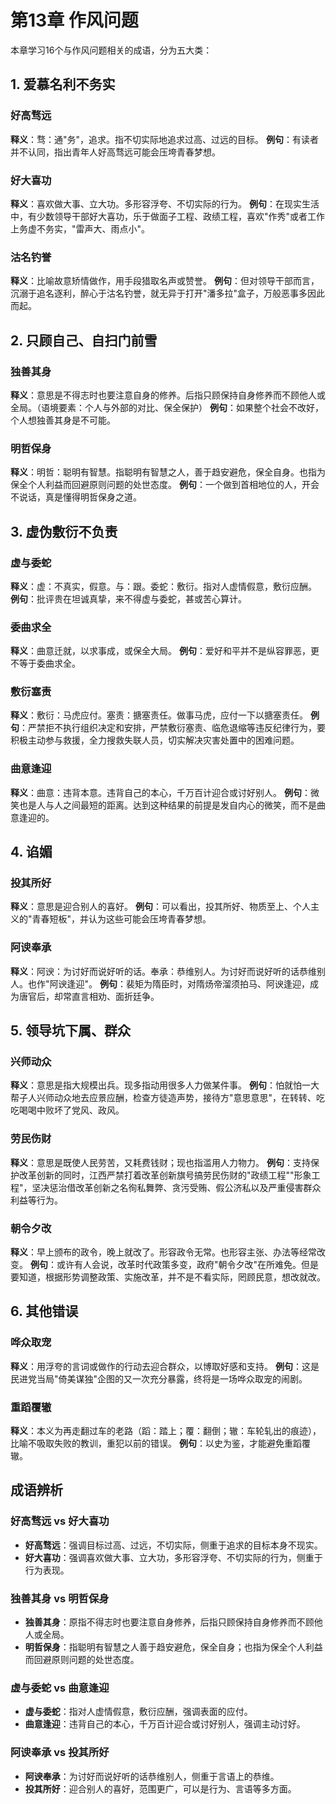 # 第13章 作风问题

本章学习16个与作风问题相关的成语，分为五大类：

## 1. 爱慕名利不务实

### 好高骛远
**释义**：骛：通"务"，追求。指不切实际地追求过高、过远的目标。
**例句**：有读者并不认同，指出青年人好高骛远可能会压垮青春梦想。

### 好大喜功
**释义**：喜欢做大事、立大功。多形容浮夸、不切实际的行为。
**例句**：在现实生活中，有少数领导干部好大喜功，乐于做面子工程、政绩工程，喜欢"作秀"或者工作上务虚不务实，"雷声大、雨点小"。

### 沽名钓誉
**释义**：比喻故意矫情做作，用手段猎取名声或赞誉。
**例句**：但对领导干部而言，沉溺于追名逐利，醉心于沽名钓誉，就无异于打开"潘多拉"盒子，万般恶事多因此而起。

## 2. 只顾自己、自扫门前雪

### 独善其身
**释义**：意思是不得志时也要注意自身的修养。后指只顾保持自身修养而不顾他人或全局。（语境要素：个人与外部的对比、保全保护）
**例句**：如果整个社会不改好，个人想独善其身是不可能。

### 明哲保身
**释义**：明哲：聪明有智慧。指聪明有智慧之人，善于趋安避危，保全自身。也指为保全个人利益而回避原则问题的处世态度。
**例句**：一个做到首相地位的人，开会不说话，真是懂得明哲保身之道。

## 3. 虚伪敷衍不负责

### 虚与委蛇
**释义**：虚：不真实，假意。与：跟。委蛇：敷衍。指对人虚情假意，敷衍应酬。
**例句**：批评贵在坦诚真挚，来不得虚与委蛇，甚或苦心算计。

### 委曲求全
**释义**：曲意迁就，以求事成，或保全大局。
**例句**：爱好和平并不是纵容罪恶，更不等于委曲求全。

### 敷衍塞责
**释义**：敷衍：马虎应付。塞责：搪塞责任。做事马虎，应付一下以搪塞责任。
**例句**：严禁拒不执行组织决定和安排，严禁敷衍塞责、临危退缩等违反纪律行为，要积极主动参与救援，全力搜救失联人员，切实解决灾害处置中的困难问题。

### 曲意逢迎
**释义**：曲意：违背本意。违背自己的本心，千万百计迎合或讨好别人。
**例句**：微笑也是人与人之间最短的距离。达到这种结果的前提是发自内心的微笑，而不是曲意逢迎的。

## 4. 谄媚

### 投其所好
**释义**：意思是迎合别人的喜好。
**例句**：可以看出，投其所好、物质至上、个人主义的"青春短板"，并认为这些可能会压垮青春梦想。

### 阿谀奉承
**释义**：阿谀：为讨好而说好听的话。奉承：恭维别人。为讨好而说好听的话恭维别人。也作"阿谀逢迎"。
**例句**：裴矩为隋臣时，对隋炀帝溜须拍马、阿谀逢迎，成为唐官后，却常直言相劝、面折廷争。

## 5. 领导坑下属、群众

### 兴师动众
**释义**：意思是指大规模出兵。现多指动用很多人力做某件事。
**例句**：怕就怕一大帮子人兴师动众地去应景应酬，检查方徒造声势，接待方"意思意思"，在转转、吃吃喝喝中败坏了党风、政风。

### 劳民伤财
**释义**：意思是既使人民劳苦，又耗费钱财；现也指滥用人力物力。
**例句**：支持保护改革创新的同时，江西严禁打着改革创新旗号搞劳民伤财的"政绩工程""形象工程"，坚决惩治借改革创新之名徇私舞弊、贪污受贿、假公济私以及严重侵害群众利益等行为。

### 朝令夕改
**释义**：早上颁布的政令，晚上就改了。形容政令无常。也形容主张、办法等经常改变。
**例句**：或许有人会说，改革时代政策多变，政府"朝令夕改"在所难免。但是要知道，根据形势调整政策、实施改革，并不是不看实际，罔顾民意，想改就改。

## 6. 其他错误

### 哗众取宠
**释义**：用浮夸的言词或做作的行动去迎合群众，以博取好感和支持。
**例句**：这是民进党当局"倚美谋独"企图的又一次充分暴露，终将是一场哗众取宠的闹剧。

### 重蹈覆辙
**释义**：本义为再走翻过车的老路（蹈：踏上；覆：翻倒；辙：车轮轧出的痕迹），比喻不吸取失败的教训，重犯以前的错误。
**例句**：以史为鉴，才能避免重蹈覆辙。

## 成语辨析

### 好高骛远 vs 好大喜功
- **好高骛远**：强调目标过高、过远，不切实际，侧重于追求的目标本身不现实。
- **好大喜功**：强调喜欢做大事、立大功，多形容浮夸、不切实际的行为，侧重于行为表现。

### 独善其身 vs 明哲保身
- **独善其身**：原指不得志时也要注意自身修养，后指只顾保持自身修养而不顾他人或全局。
- **明哲保身**：指聪明有智慧之人善于趋安避危，保全自身；也指为保全个人利益而回避原则问题的处世态度。

### 虚与委蛇 vs 曲意逢迎
- **虚与委蛇**：指对人虚情假意，敷衍应酬，强调表面的应付。
- **曲意逢迎**：违背自己的本心，千万百计迎合或讨好别人，强调主动讨好。

### 阿谀奉承 vs 投其所好
- **阿谀奉承**：为讨好而说好听的话恭维别人，侧重于言语上的恭维。
- **投其所好**：迎合别人的喜好，范围更广，可以是行为、言语等多方面。
